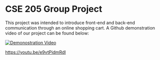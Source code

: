 # CSE 205 Group Project 
This project was intended to introduce front-end and back-end communication through an online shopping cart. A Github demonstration video of our project can be found below:

[![Demonostration Video](https://user-images.githubusercontent.com/73712365/192056164-be9c198e-c982-48e8-b7f2-21e724555429.png)](https://youtu.be/e9vtPidmRdI)

https://youtu.be/e9vtPidmRdI
